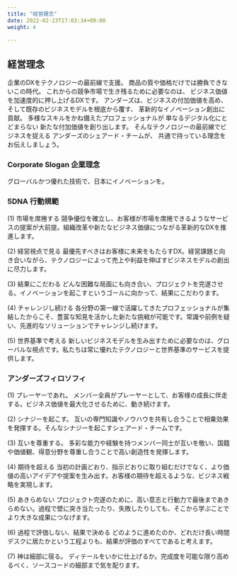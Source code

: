 ```yaml
---
title: "経営理念"
date: 2022-02-23T17:03:34+09:00
weight: 4
 
---
```

## 経営理念
企業のDXをテクノロジーの最前線で支援。
商品の質や価格だけでは勝負できないこの時代。
これからの競争市場で生き残るために必要なのは、
ビジネス価値を加速度的に押し上げるDXです。
アンダーズは、ビジネスの付加価値を高め、
そして既存のビジネスモデルを根底から覆す、
革新的なイノベーション創出に貢献。
多様なスキルをかね備えたプロフェッショナルが
単なるデジタル化にとどまらない
新たな付加価値を創り出します。
そんなテクノロジーの最前線でビジネスを捉える
アンダーズのシェアード・チームが、
共通で持っている理念をお伝えしましょう。

### Corporate Slogan 企業理念
グローバルかつ優れた技術で、日本にイノベーションを。


### 5DNA 行動規範
(1)	市場を席捲する
競争優位を確立し、お客様が市場を席捲できるようなサービスの提案が大前提。組織改革や新たなビジネス価値につながる革新的なDXを推進します。

(2)	経営視点で見る
最優先すべきはお客様に未来をもたらすDX。経営課題と向き合いながら、テクノロジーによって売上や利益を伸ばすビジネスモデルの創出に尽力します。

(3)	結果にこだわる
どんな困難な局面にも向き合い、プロジェクトを完遂させる。イノベーションを起こすというゴールに向かって、結果にこだわります。

(4)	チャレンジし続ける
各分野の第一線で活躍してきたプロフェッショナルが集結したからこそ、豊富な知見を活かした新たな挑戦が可能です。常識や前例を疑い、先進的なソリューションでチャレンジし続けます。

(5)	世界基準で考える
新しいビジネスモデルを生み出すために必要なのは、グローバルな視点です。私たちは常に優れたテクノロジーと世界基準のサービスを提供します。

### アンダーズフィロソフィ
(1)	プレーヤーであれ。
メンバー全員がプレーヤーとして、お客様の成長に伴走する。ビジネス価値を最大化させるために、動き続けます。

(2)	シナジーを起こす。
互いの専門知識やノウハウを共有し合うことで相乗効果を発揮する。そんなシナジーを起こすシェアード・チームです。

(3)	互いを尊重する。
多彩な能力や経験を持つメンバー同士が互いを敬い、国籍や価値観、得意分野を尊重し合うことで高い創造性を発揮します。

(4)	期待を超える
当初の計画どおり、指示どおりに取り組むだけでなく、より価値の高いアイデアや提案を生み出す。お客様の期待を超えるような、ビジネス戦略を実現します。

(5)	あきらめない
プロジェクト完遂のために、高い意志と行動力で最後まであきらめない。過程で壁に突き当たったり、失敗したりしても、そこから学ぶことでより大きな成果につなげます。

(6)	過程で評価しない、結果で決める
どのように進めたのか、どれだけ長い時間デスクに居たかという工程よりも、結果が評価のすべてであると考えます。

(7)	神は細部に宿る。
ディテールをいかに仕上げるか。完成度を可能な限り高めるべく、ソースコードの細部まで気を配ります。